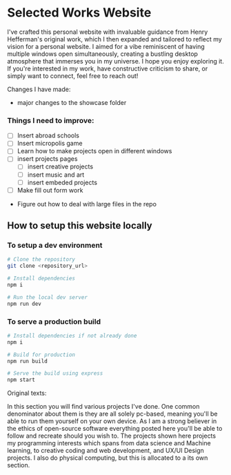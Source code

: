 # Selected Works Website
I've crafted this personal website with invaluable guidance from Henry Hefferman's original work, which I then expanded and tailored to reflect my vision for a personal website. I aimed for a vibe reminiscent of having multiple windows open simultaneously, creating a bustling desktop atmosphere that immerses you in my universe. I hope you enjoy exploring it. If you're interested in my work, have constructive criticism to share, or simply want to connect, feel free to reach out!

Changes I have made:
- major changes to the showcase folder

### Things I need to improve:
- [ ] Insert abroad schools
- [ ] Insert micropolis game
- [ ] Learn how to make projects open in different windows
- [ ] insert projects pages
  - [ ] insert creative projects
  - [ ] insert music and art
  - [ ] insert embeded projects 
- [ ] Make fill out form work
- Figure out how to deal with large files in the repo


## How to setup this website locally

### To setup a dev environment

```bash
# Clone the repository
git clone <repository_url>

# Install dependencies 
npm i

# Run the local dev server
npm run dev
```

### To serve a production build

```bash
# Install dependencies if not already done
npm i

# Build for production
npm run build

# Serve the build using express
npm start
```




Original texts:

In this section you will find various projects I've done. One common denominator about them is  they are all solely pc-based, meaning you'll be able to run them yourself on your own device. As I am a strong believer in the ethics of open-source software everything posted here you'll be able to follow and recreate should you wish to.  The projects shown here projects my programming interests which spans from data science and Machine learning, to creative coding and web development, and UX/UI Design projects. I also do physical computing, but this is allocated to a its own section.